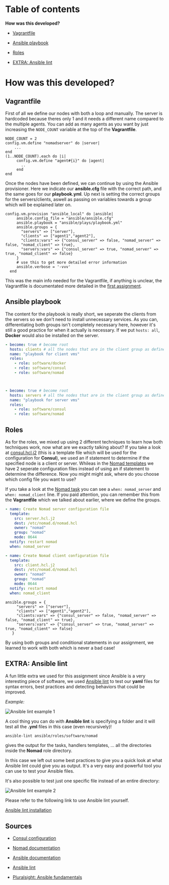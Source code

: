 # Table of contents

**How was this developed?**

- [Vagrantfile](https://github.com/GiulianoArgentinoPXL/PXL_nomad/blob/team19/Ansible/README.md#vagrantfile)
- [Ansible playbook](https://github.com/GiulianoArgentinoPXL/PXL_nomad/blob/team19/Ansible/README.md#ansible-playbook)
- [Roles](https://github.com/GiulianoArgentinoPXL/PXL_nomad/blob/team19/Ansible/README.md#roles)

- [EXTRA: Ansible lint](https://github.com/GiulianoArgentinoPXL/PXL_nomad/blob/team19/Ansible/README.md#extra-ansible-lint)

# How was this developed?

## Vagrantfile

First of all we define our nodes with both a loop and manually. The server is hardcoded because theres only 1 and it needs a different name compared to the multiple agents.
You can add as many agents as you want by just increasing the `NODE_COUNT` variable at the top of the **Vagrantfile**.

```vagrant
NODE_COUNT = 2
config.vm.define "nomadserver" do |server|
    ...
end
(1..NODE_COUNT).each do |i|
     config.vm.define "agent#{i}" do |agent|
       ..
     end
end
```

Once the nodes have been defined, we can continue by using the Ansible provisioner. Here we indicate our **ansible.cfg** file with the correct path, and the same goes for our **playbook.yml**. Up next is setting the correct groups for the servers/clients, aswell as passing on variables towards a group which will be explained later on.

```vagrant
config.vm.provision "ansible_local" do |ansible|
     ansible.config_file = "ansible/ansible.cfg"
     ansible.playbook = "ansible/plays/playbook.yml"
     ansible.groups = {
       "servers" => ["server"],
       "clients" => ["agent1","agent2"],
       "clients:vars" => {"consul_server" => false, "nomad_server" => false, "nomad_client" => true},
       "servers:vars" => {"consul_server" => true, "nomad_server" => true, "nomad_client" => false}
     }
     # use this to get more detailed error information
     ansible.verbose = '-vvv' 
  end
```

This was the main info needed for the Vagrantfile, if anything is unclear, the Vagrantfile is documentated more detailed in the [first assignment](https://github.com/GiulianoArgentinoPXL/PXL_nomad/tree/team19/Nomad).

## Ansible playbook

The content for the playbook is really short, we seperate the clients from the servers so we don't need to install unnecessary services. As you can, differentiating both groups isn't completely necessary here, however it's still a good practice for when it actually is necessary. If we put `hosts: all`, **Docker** would also be installed on the server.

```yaml
- become: true # become root
  hosts: clients # all the nodes that are in the client group as defined in the Vagrantfile
  name: "playbook for client vms"
  roles: 
    - role: software/docker
    - role: software/consul
    - role: software/nomad



- become: true # become root
  hosts: servers # all the nodes that are in the client group as defined in the Vagrantfile
  name: "playbook for server vms" 
  roles: 
    - role: software/consul
    - role: software/nomad
```

## Roles

As for the roles, we mixed up using 2 different techniques to learn how both techniques work, now what are we exactly talking about? If you take a look at [consul.hcl.j2](https://github.com/GiulianoArgentinoPXL/PXL_nomad/blob/team19/Ansible/ansible/roles/software/consul/templates/consul.hcl.j2) (this is a template file which will be used for the configuration for **Consul**), we used an if statement to determine if the specified node is a client or server. Whileas in the [Nomad templates](https://github.com/GiulianoArgentinoPXL/PXL_nomad/tree/team19/Ansible/ansible/roles/software/nomad/templates) we have 2 seperate configuration files instead of using an if statement to determine the difference. Now you might might ask, where do you choose which config file you want to use?

If you take a look at the [Nomad task](https://github.com/GiulianoArgentinoPXL/PXL_nomad/blob/team19/Ansible/ansible/roles/software/nomad/tasks/main.yml) you can see a `when: nomad_server` and `when: nomad_client` line. If you paid attention, you can remember this from the **Vagrantfile** which we talked about earlier, where we define the groups.

```yaml
- name: Create Nomad server configuration file
  template:
    src: server.hcl.j2
    dest: /etc/nomad.d/nomad.hcl
    owner: "nomad"
    group: "nomad"
    mode: 0644
  notify: restart nomad
  when: nomad_server

- name: Create Nomad client configuration file
  template:
    src: client.hcl.j2
    dest: /etc/nomad.d/nomad.hcl
    owner: "nomad"
    group: "nomad"
    mode: 0644
  notify: restart nomad
  when: nomad_client
  ```
  
  ```
 ansible.groups = {
       "servers" => ["server"],
       "clients" => ["agent1","agent2"],
       "clients:vars" => {"consul_server" => false, "nomad_server" => false, "nomad_client" => true},
       "servers:vars" => {"consul_server" => true, "nomad_server" => true, "nomad_client" => false}
     }
 ```
 
 By using both groups and conditional statements in our assignment, we learned to work with both which is never a bad case!
 
 ## EXTRA: Ansible lint

A fun little extra we used for this assignment since Ansible is a very interesting piece of software, we used [Ansible lint](https://ansible-lint.readthedocs.io/en/latest/usage.html) to test our **yaml** files for syntax errors, best practices and detecting behaviors that could be improved.

*Example:*

![Ansible lint example 1](https://i.imgur.com/qa2VxMJ.png)

A cool thing you can do with **Ansible lint** is specifying a folder and it will test all the **.yml** files in this case (even recursively)!

```bash
ansible-lint ansible/roles/software/nomad
```

gives the output for the tasks, handlers templates, ... all the directories inside the **Nomad** role directory.

In this case we left out some best practices to give you a quick look at what Ansible lint could give you as output. It's a very easy and powerful tool you can use to test your Ansible files.

It's also possible to test just one specific file instead of an entire directory: 

![Ansible lint example 2](https://i.imgur.com/0OsSh7U.png)

Please refer to the following link to use Ansible lint yourself.

[Ansible lint installation](https://ansible-lint.readthedocs.io/en/latest/installing.html)

## Sources

- [Consul configuration](https://learn.hashicorp.com/tutorials/consul/get-started-create-datacenter?in=consul%2Fgetting-started&fbclid=IwAR1lVFYM9e_ELX9v-aOq18Cet9bAxYZuKBYCOkCZHNP3F35l5h-NJgyyIGg)

- [Nomad documentation](https://www.nomadproject.io/docs)

- [Ansible documentation](https://docs.ansible.com/ansible/latest/index.html)

- [Ansible lint](https://ansible-lint.readthedocs.io/en/latest/index.html)

- [Pluralsight: Ansible fundamentals](https://app.pluralsight.com/library/courses/ansible-fundamentals/table-of-contents)
